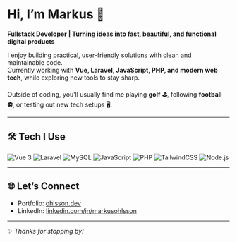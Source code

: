 # Hi, I’m Markus 👋  

**Fullstack Developer | Turning ideas into fast, beautiful, and functional digital products**  

I enjoy building practical, user-friendly solutions with clean and maintainable code.  
Currently working with **Vue, Laravel, JavaScript, PHP, and modern web tech**, while exploring new tools to stay sharp.  

Outside of coding, you’ll usually find me playing **golf ⛳**, following **football ⚽**, or testing out new tech setups 🖥️.  

---

## 🛠️ Tech I Use
![Vue 3](https://img.shields.io/badge/Vue-3-4FC08D?style=flat&logo=vue.js&logoColor=white)
![Laravel](https://img.shields.io/badge/Laravel-FF2D20?style=flat&logo=laravel&logoColor=white)
![MySQL](https://img.shields.io/badge/MySQL-4479A1?style=flat&logo=mysql&logoColor=white)
![JavaScript](https://img.shields.io/badge/JavaScript-F7DF1E?style=flat&logo=javascript&logoColor=black)
![PHP](https://img.shields.io/badge/PHP-777BB4?style=flat&logo=php&logoColor=white)
![TailwindCSS](https://img.shields.io/badge/Tailwind-06B6D4?style=flat&logo=tailwindcss&logoColor=white)
![Node.js](https://img.shields.io/badge/Node.js-339933?style=flat&logo=node.js&logoColor=white)

---

## 🌐 Let’s Connect
- Portfolio: [ohlsson.dev](https://www.ohlsson.dev)  
- LinkedIn: [linkedin.com/in/markusohlsson](https://www.linkedin.com/in/markusohlsson)  

---

✨ *Thanks for stopping by!*  
